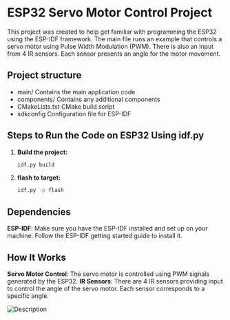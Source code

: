 # ESP32 Servo Motor Control Project

This project was created to help get familiar with programming the ESP32 using the ESP-IDF framework. The main file runs an example that controls a servo motor using Pulse Width Modulation (PWM). There is also an input from 4 IR sensors. Each sensor presents an angle for the motor movement.

## Project structure
- main/  Contains the main application code
- components/  Contains any additional components
- CMakeLists.txt  CMake build script
- sdkconfig  Configuration file for ESP-IDF

## Steps to Run the Code on ESP32 Using idf.py

1. **Build the project:**
   ```sh
   idf.py build
2. **flash to target:**
   ```sh
   idf.py -p flash

## Dependencies
**ESP-IDF**: Make sure you have the ESP-IDF installed and set up on your machine. Follow the ESP-IDF getting started guide to install it.

## How It Works
**Servo Motor Control**: The servo motor is controlled using PWM signals generated by the ESP32.
**IR Sensors**: There are 4 IR sensors providing input to control the angle of the servo motor. Each sensor corresponds to a specific angle.

![Description](images/loop_result.gif)


